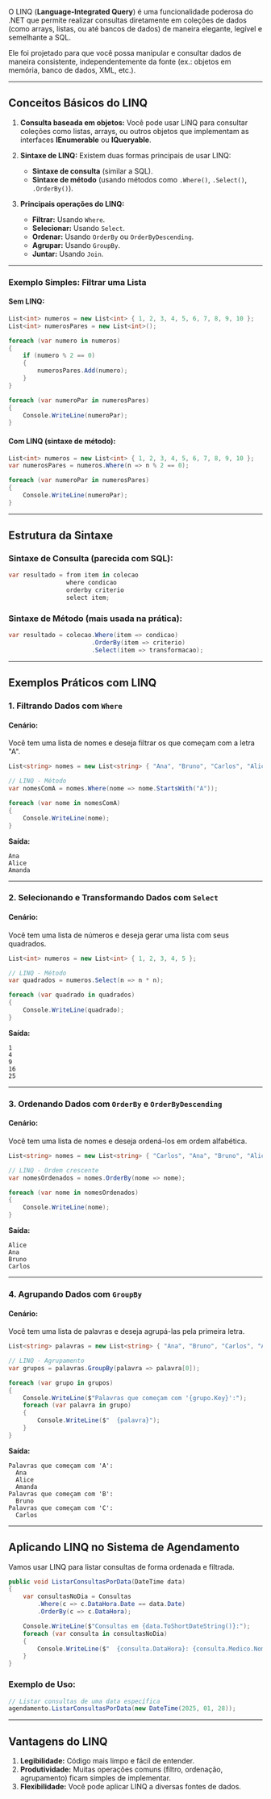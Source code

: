 O LINQ (**Language-Integrated Query**) é uma funcionalidade poderosa do .NET que permite realizar consultas diretamente em coleções de dados (como arrays, listas, ou até bancos de dados) de maneira elegante, legível e semelhante a SQL.

Ele foi projetado para que você possa manipular e consultar dados de maneira consistente, independentemente da fonte (ex.: objetos em memória, banco de dados, XML, etc.).

---

## **Conceitos Básicos do LINQ**

1. **Consulta baseada em objetos:**
   Você pode usar LINQ para consultar coleções como listas, arrays, ou outros objetos que implementam as interfaces **IEnumerable** ou **IQueryable**.

2. **Sintaxe de LINQ:**
   Existem duas formas principais de usar LINQ:
   - **Sintaxe de consulta** (similar a SQL).
   - **Sintaxe de método** (usando métodos como `.Where()`, `.Select()`, `.OrderBy()`).

3. **Principais operações do LINQ:**
   - **Filtrar:** Usando `Where`.
   - **Selecionar:** Usando `Select`.
   - **Ordenar:** Usando `OrderBy` ou `OrderByDescending`.
   - **Agrupar:** Usando `GroupBy`.
   - **Juntar:** Usando `Join`.

---

### **Exemplo Simples: Filtrar uma Lista**

#### Sem LINQ:
```csharp
List<int> numeros = new List<int> { 1, 2, 3, 4, 5, 6, 7, 8, 9, 10 };
List<int> numerosPares = new List<int>();

foreach (var numero in numeros)
{
    if (numero % 2 == 0)
    {
        numerosPares.Add(numero);
    }
}

foreach (var numeroPar in numerosPares)
{
    Console.WriteLine(numeroPar);
}
```

#### Com LINQ (sintaxe de método):
```csharp
List<int> numeros = new List<int> { 1, 2, 3, 4, 5, 6, 7, 8, 9, 10 };
var numerosPares = numeros.Where(n => n % 2 == 0);

foreach (var numeroPar in numerosPares)
{
    Console.WriteLine(numeroPar);
}
```

---

## **Estrutura da Sintaxe**

### **Sintaxe de Consulta** (parecida com SQL):
```csharp
var resultado = from item in colecao
                where condicao
                orderby criterio
                select item;
```

### **Sintaxe de Método** (mais usada na prática):
```csharp
var resultado = colecao.Where(item => condicao)
                       .OrderBy(item => criterio)
                       .Select(item => transformacao);
```

---

## **Exemplos Práticos com LINQ**

### **1. Filtrando Dados com `Where`**
#### Cenário:
Você tem uma lista de nomes e deseja filtrar os que começam com a letra "A".

```csharp
List<string> nomes = new List<string> { "Ana", "Bruno", "Carlos", "Alice", "Amanda" };

// LINQ - Método
var nomesComA = nomes.Where(nome => nome.StartsWith("A"));

foreach (var nome in nomesComA)
{
    Console.WriteLine(nome);
}
```

**Saída:**
```
Ana
Alice
Amanda
```

---

### **2. Selecionando e Transformando Dados com `Select`**
#### Cenário:
Você tem uma lista de números e deseja gerar uma lista com seus quadrados.

```csharp
List<int> numeros = new List<int> { 1, 2, 3, 4, 5 };

// LINQ - Método
var quadrados = numeros.Select(n => n * n);

foreach (var quadrado in quadrados)
{
    Console.WriteLine(quadrado);
}
```

**Saída:**
```
1
4
9
16
25
```

---

### **3. Ordenando Dados com `OrderBy` e `OrderByDescending`**
#### Cenário:
Você tem uma lista de nomes e deseja ordená-los em ordem alfabética.

```csharp
List<string> nomes = new List<string> { "Carlos", "Ana", "Bruno", "Alice" };

// LINQ - Ordem crescente
var nomesOrdenados = nomes.OrderBy(nome => nome);

foreach (var nome in nomesOrdenados)
{
    Console.WriteLine(nome);
}
```

**Saída:**
```
Alice
Ana
Bruno
Carlos
```

---

### **4. Agrupando Dados com `GroupBy`**
#### Cenário:
Você tem uma lista de palavras e deseja agrupá-las pela primeira letra.

```csharp
List<string> palavras = new List<string> { "Ana", "Bruno", "Carlos", "Alice", "Amanda" };

// LINQ - Agrupamento
var grupos = palavras.GroupBy(palavra => palavra[0]);

foreach (var grupo in grupos)
{
    Console.WriteLine($"Palavras que começam com '{grupo.Key}':");
    foreach (var palavra in grupo)
    {
        Console.WriteLine($"  {palavra}");
    }
}
```

**Saída:**
```
Palavras que começam com 'A':
  Ana
  Alice
  Amanda
Palavras que começam com 'B':
  Bruno
Palavras que começam com 'C':
  Carlos
```

---

## **Aplicando LINQ no Sistema de Agendamento**

Vamos usar LINQ para listar consultas de forma ordenada e filtrada.

```csharp
public void ListarConsultasPorData(DateTime data)
{
    var consultasNoDia = Consultas
        .Where(c => c.DataHora.Date == data.Date)
        .OrderBy(c => c.DataHora);

    Console.WriteLine($"Consultas em {data.ToShortDateString()}:");
    foreach (var consulta in consultasNoDia)
    {
        Console.WriteLine($"  {consulta.DataHora}: {consulta.Medico.Nome} com {consulta.Paciente.Nome} ({consulta.Status})");
    }
}
```

### Exemplo de Uso:
```csharp
// Listar consultas de uma data específica
agendamento.ListarConsultasPorData(new DateTime(2025, 01, 28));
```

---

## **Vantagens do LINQ**
1. **Legibilidade:** Código mais limpo e fácil de entender.
2. **Produtividade:** Muitas operações comuns (filtro, ordenação, agrupamento) ficam simples de implementar.
3. **Flexibilidade:** Você pode aplicar LINQ a diversas fontes de dados.
